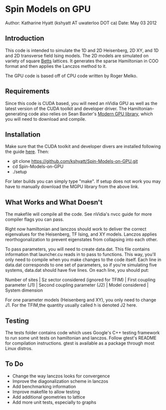 Spin Models on GPU
==========================

Author: Katharine Hyatt (kshyatt AT uwaterloo DOT ca)
Date: May 03 2012

Introduction
-------------------
This code is intended to simulate the 1D and 2D Heisenberg, 2D XY, and 1D and 2D transverse field Ising models. The 2D models are simulated on variety of square <a href="http://arxiv.org/pdf/cond-mat/0608507">Betts</a> lattices. 
It generates the sparse Hamiltonian in COO format and then applies the Lanczos method to it. 

The GPU code is based off of CPU code written by Roger Melko. 

Requirements
------------------
Since this code is CUDA based, you will need an nVidia GPU as well as the latest version of the CUDA toolkit and developer driver. The Hamiltonian-generating code also relies on Sean Baxter's <a href="http://github.com/seanbaxter/mgpu">Modern GPU library</a>, which you will need to download and compile. 


Installation
------------------------
Make sure that the CUDA toolkit and developer divers are installed following the guide <a href="http://developer.nvidia.com/nvidia-gpu-computing-documentation">here</a>.  Then:

* git clone https://github.com/kshyatt/Spin-Models-on-GPU.git
* cd Spin-Models-on-GPU
* ./setup

For later builds you can simply type "make".  If setup does not work you may have to manually download the MGPU library from the above link.

What Works and What Doesn't
-------------------------------------
The makefile will compile all the code. See nVidia's nvcc guide for more compiler flags you can pass. 

Right now hamiltonian and lanczos should work to deliver the correct eigenvalues for the Heisenberg, TF Ising, and XY models. Lanczos applies reorthogonalization to prevent eigenstates from collapsing into each other. 

To pass parameters, you will need to create data.dat. This file contains information that launcher.cu reads in to pass to functions. This way, you'll only need to compile when you make changes to the code itself. Each line in data.dat corresponds to one set of parameters, so if you're simulating five systems, data.dat should have five lines. On each line, you should put:

Number of sites | Sz sector considered (ignored for TFIM) | First coupling parameter (J1) | Second coupling parameter (J2) | Model considered | System dimension

For one parameter models (Heisenberg and XY), you only need to change J1. For the TFIM,the quantity usually called h is denoted J2 here. 

Testing
--------------------------------------
The tests folder contains code which uses Google's C++ testing framework to run some unit tests on hamiltonian and lanczos. Follow gtest's README for compilation instructions. gtest is available as a package through most Linux distros. 

To Do
--------------------------------------
* Change the way lanczos looks for convergence
* Improve the diagonalization scheme in lanczos
* Add benchmarking information
* Improve makefile to allow testing
* Add additional geometries to lattice
* Add more unit tests, especially to graphs
